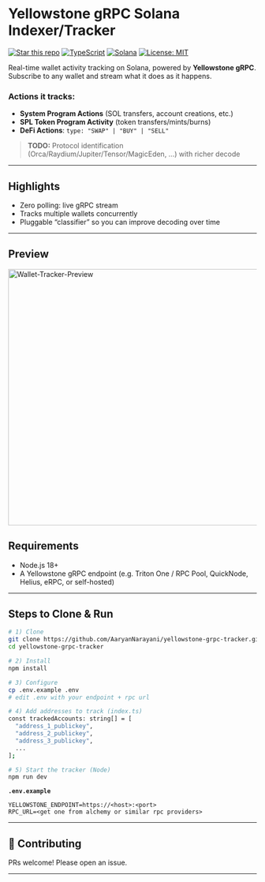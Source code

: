 # Yellowstone gRPC Solana Indexer/Tracker
[![Star this repo](https://img.shields.io/badge/⭐_Star-This_repo-lightgrey?style=flat)](https://github.com/AaryanNarayani/yellowstone-grpc-tracker)
[![TypeScript](https://img.shields.io/badge/TypeScript-007ACC?style=flat&logo=typescript&logoColor=white)](https://www.typescriptlang.org/)
[![Solana](https://img.shields.io/badge/Solana-9945FF?style=flat&logo=solana&logoColor=white)](https://solana.com/)
[![License: MIT](https://img.shields.io/badge/License-MIT-yellow.svg)](https://opensource.org/licenses/MIT) 

Real-time wallet activity tracking on Solana, powered by **Yellowstone gRPC**.
Subscribe to any wallet and stream what it does as it happens.

### Actions it tracks:

* **System Program Actions** (SOL transfers, account creations, etc.)
* **SPL Token Program Activity** (token transfers/mints/burns)
* **DeFi Actions**: `type: "SWAP" | "BUY" | "SELL"`

> **TODO:** Protocol identification (Orca/Raydium/Jupiter/Tensor/MagicEden, …) with richer decode

---

## Highlights

* Zero polling: live gRPC stream
* Tracks multiple wallets concurrently
* Pluggable “classifier” so you can improve decoding over time

---

## Preview
<img width="720" height="520" alt="Wallet-Tracker-Preview" src="https://pub-15fcb55ecf4f42e689cf4e7e1a4737ad.r2.dev/tracker_preview.jpeg" />



## Requirements

* Node.js 18+
* A Yellowstone gRPC endpoint (e.g. Triton One / RPC Pool, QuickNode, Helius, eRPC, or self-hosted)

---

## Steps to Clone & Run

```bash
# 1) Clone
git clone https://github.com/AaryanNarayani/yellowstone-grpc-tracker.git
cd yellowstone-grpc-tracker

# 2) Install
npm install

# 3) Configure
cp .env.example .env
# edit .env with your endpoint + rpc url

# 4) Add addresses to track (index.ts)
const trackedAccounts: string[] = [
  "address_1_publickey",
  "address_2_publickey",
  "address_3_publickey",
  ...
];

# 5) Start the tracker (Node)
npm run dev
```

**`.env.example`**

```
YELLOWSTONE_ENDPOINT=https://<host>:<port>
RPC_URL=<get one from alchemy or similar rpc providers>
```

---

## 🤝 Contributing

PRs welcome! Please open an issue.

---

